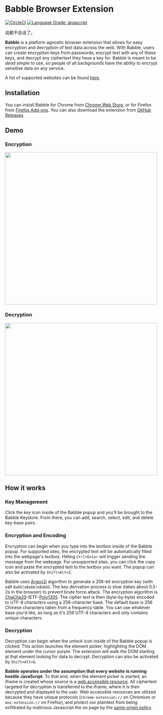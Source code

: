 # Babble Browser Extension

[![CircleCI](https://circleci.com/gh/XCF-Babble/babble.svg?style=svg)](https://circleci.com/gh/XCF-Babble/babble)
[![Language Grade: javascript](https://img.shields.io/lgtm/grade/javascript/github/XCF-Babble/babble)](https://lgtm.com/projects/g/XCF-Babble/babble/context:javascript)

说都不会话了。

**Babble** is a platform agnostic browser extension that allows for easy
encryption and decryption of text data across the web. With Babble, users can
create encryption keys from passwords, encrypt text with any of these keys, and
decrypt any ciphertext they have a key for. Babble is meant to be _dead simple_
to use, so people of all backgrounds have the ability to encrypt sensitive data
on any service.

A list of supported websites can be found [here](supported-websites.md).

## Installation

You can install Babble for Chrome from
[Chrome Web Store](https://chrome.google.com/webstore/detail/babble/jlennmkkaeaacimlocjokpiicngdmlpe),
or for Firefox from
[Firefox Add-ons](https://addons.mozilla.org/en-US/firefox/addon/babble/).
You can also download the extension from
[GitHub Releases](https://github.com/XCF-Babble/babble/releases/latest).

## Demo

### Encryption

<img src="https://i.fluffy.cc/1gsjrtgs30Kw6ZnmsdX74V8MBpZ1QztB.gif" height="500">

### Decryption

<img src="https://i.fluffy.cc/FtVXtVZCPLtTWxdr8cfgRTRWGwXPDgrp.gif" height="500">

## How it works

### Key Management

Click the _key_ icon inside of the Babble popup and you'll be brought to the
Babble Keystore. From there, you can add, search, select, edit, and delete
key-base pairs.

### Encryption and Encoding

Encryption can begin when you type into the textbox inside of the Babble popup.
For supported sites, the encrypted text will be automatically filled into the
webpage's textbox. Hitting `Ctrl+Enter` will trigger sending the message from
the webpage. For unsupported sites, you can click the _copy_ icon and paste the
encrypted text to the textbox you want. The popup can also be activated by
`Shift+Alt+Z`.

Babble uses [Argon2i](https://en.wikipedia.org/wiki/Argon2) algorithm to
generate a 256-bit encryption key (with salt `BabbleBabbleBabb`). The key
derivation process is slow (takes about 0.5-2s in the browser) to prevent brute
force attack. The encryption algorithm is
[ChaCha20](https://en.wikipedia.org/wiki/Salsa20#ChaCha_variant)-IETF-[Poly1305](https://en.wikipedia.org/wiki/Poly1305).
The cipher text is then (byte-by-byte) encoded to UTF-8 characters using a
256-character base. The default base is 256 Chinese characters taken from a
frequency table. You can use whatever base you'd like, as long as it's 256 UTF-8
characters and only contains unique characters.

### Decryption

Decryption can begin when the _unlock_ icon inside of the Babble popup is
clicked. This action launches the element picker, highlighting the DOM element
under the cursor purple. The extension will walk the DOM starting at that
element looking for data to decrypt. Decryption can also be activated by
`Shift+Alt+D`.

**Babble operates under the assumption that every website is running hostile
JavaScript**. To that end, when the element picker is started, an iframe is
created whose source is a [web accessible
resource](https://developer.chrome.com/extensions/manifest/web_accessible_resources).
All ciphertext targeted for decryption is transferred to the iframe, where it
is then decrypted and displayed to the user. Web accessible resources are
utilized because they have unique protocols (`chrome-extension://` on Chromium
or `moz-extension://` on Firefox), and protect our plaintext from being
exfiltrated by malicious Javascript the on page by the [same-origin
policy](https://en.wikipedia.org/wiki/Same-origin_policy).
